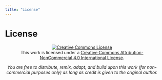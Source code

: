 ```yaml
---
title: "License"
---
```


# License

<p align="center">
  <a rel="license" href="http://creativecommons.org/licenses/by-nc/4.0/"><img alt="Creative Commons License" style="border-width:0" src="https://i.creativecommons.org/l/by-nc/4.0/88x31.png" /></a><br />This work is licensed under a <a rel="license" href="http://creativecommons.org/licenses/by-nc/4.0/">Creative Commons Attribution-NonCommercial 4.0 International License</a>.
</p>

<p align="center"><em>You are free to distribute, remix, adapt, and build upon this work (for non-commercial purposes only) as long as credit is given to the original author.</em></p>